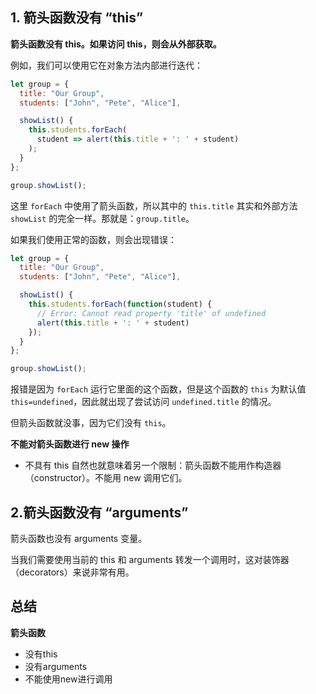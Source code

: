 ## 1. 箭头函数没有 “this”
**箭头函数没有 this。如果访问 this，则会从外部获取。**

例如，我们可以使用它在对象方法内部进行迭代：

```javascript
let group = {
  title: "Our Group",
  students: ["John", "Pete", "Alice"],

  showList() {
    this.students.forEach(
      student => alert(this.title + ': ' + student)
    );
  }
};

group.showList();
```
这里 `forEach` 中使用了箭头函数，所以其中的 `this.title` 其实和外部方法 `showList` 的完全一样。那就是：`group.title`。

如果我们使用正常的函数，则会出现错误：

```javascript
let group = {
  title: "Our Group",
  students: ["John", "Pete", "Alice"],

  showList() {
    this.students.forEach(function(student) {
      // Error: Cannot read property 'title' of undefined
      alert(this.title + ': ' + student)
    });
  }
};

group.showList();
```
报错是因为 `forEach` 运行它里面的这个函数，但是这个函数的 `this` 为默认值 `this=undefined`，因此就出现了尝试访问 `undefined.title` 的情况。

但箭头函数就没事，因为它们没有 `this`。



**不能对箭头函数进行 new 操作**

 - 不具有 this 自然也就意味着另一个限制：箭头函数不能用作构造器（constructor）。不能用 new 调用它们。



## 2.箭头函数没有 “arguments”

箭头函数也没有 arguments 变量。

当我们需要使用当前的 this 和 arguments 转发一个调用时，这对装饰器（decorators）来说非常有用。



## 总结
**箭头函数**
 - 没有this
 - 没有arguments
 - 不能使用new进行调用